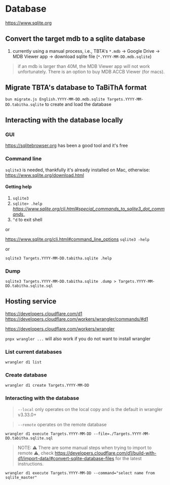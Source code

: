 # Database

https://www.sqlite.org

## Convert the target mdb to a sqlite database

1. currently using a manual process, i.e., TBTA's `*.mdb` -> Google Drive -> MDB Viewer app -> download sqlite file (`*.YYYY-MM-DD.mdb.sqlite`)

> if an mdb is larger than 40M, the MDB Viewer app will not work unfortunately.  There is an option to buy MDB ACCB Viewer (for macs).

## Migrate TBTA's database to TaBiThA format

`bun migrate.js English.YYYY-MM-DD.mdb.sqlite Targets.YYYY-MM-DD.tabitha.sqlite` to create and load the database

## Interacting with the database locally

### GUI

https://sqlitebrowser.org has been a good tool and it's free

### Command line

`sqlite3` is needed, thankfully it's already installed on Mac, otherwise:  https://www.sqlite.org/download.html

#### Getting help

1. `sqlite3`
1. `sqlite> .help` *https://www.sqlite.org/cli.html#special_commands_to_sqlite3_dot_commands_*
1. `^d` to exit shell

or

https://www.sqlite.org/cli.html#command_line_options
`sqlite3 -help`

or

`sqlite3 Targets.YYYY-MM-DD.tabitha.sqlite .help`

### Dump

`sqlite3 Targets.YYYY-MM-DD.tabitha.sqlite .dump > Targets.YYYY-MM-DD.tabitha.sqlite.sql`

## Hosting service

https://developers.cloudflare.com/d1
https://developers.cloudflare.com/workers/wrangler/commands/#d1

https://developers.cloudflare.com/workers/wrangler

`pnpx wrangler ...` will also work if you do not want to install wrangler

### List current databases

`wrangler d1 list`

### Create database

`wrangler d1 create Targets.YYYY-MM-DD`

### Interacting with the database

> `--local` only operates on the local copy and is the default in wrangler v3.33.0+

> `--remote` operates on the remote database

`wrangler d1 execute Targets.YYYY-MM-DD --file=./Targets.YYYY-MM-DD.tabitha.sqlite.sql`

> NOTE: ⚠️ There are some manual steps when trying to import to remote ⚠️, check https://developers.cloudflare.com/d1/build-with-d1/import-data/#convert-sqlite-database-files for the latest instructions.

`wrangler d1 execute Targets.YYYY-MM-DD --command="select name from sqlite_master"`

